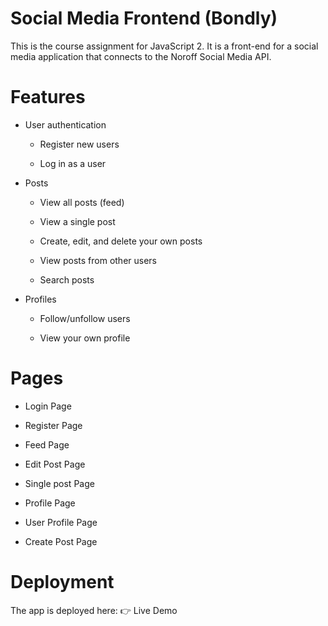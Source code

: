 # Social Media Frontend (Bondly)

This is the course assignment for JavaScript 2.
It is a front-end for a social media application that connects to the Noroff Social Media API.

# Features

- User authentication

  - Register new users

  - Log in as a user

- Posts

  - View all posts (feed)

  - View a single post

  - Create, edit, and delete your own posts

  - View posts from other users

  - Search posts

- Profiles

  - Follow/unfollow users

  - View your own profile

# Pages

- Login Page

- Register Page

- Feed Page

- Edit Post Page

- Single post Page

- Profile Page

- User Profile Page

- Create Post Page

# Deployment

The app is deployed here:
👉 Live Demo
